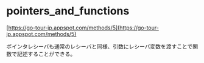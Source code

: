 # pointers_and_functions

[https://go-tour-jp.appspot.com/methods/5](https://go-tour-jp.appspot.com/methods/5)

ポインタレシーバも通常のレシーバと同様、引数にレシーバ変数を渡すことで関数で記述することができる。